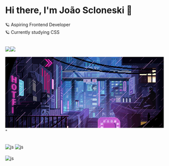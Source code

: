 

<main>
 <!--
**jscloneski/jscloneski** is a ✨ _special_ ✨ repository because its `README.md` (this file) appears on your GitHub profile.
-->

### <h1> Hi there, I'm João Scloneski 🚀 </h1>

🪐 Aspiring Frontend Developer
<br>
🪐 Currently studying CSS

<br>

<!--
Linkedin and email hyperlink
-->
 
  <div style="display: flex">
    <a 
       href="https://www.linkedin.com/in/jscloneskidev/" target="_blank" rel="noopener">
       <img src="https://img.shields.io/badge/-LinkedIn-%230077B5?style=for-the-badge&logo=linkedin&logoColor=white">
    </a>
    <a 
       href="mailto: jscloneski.dev@gmail.com" target="_blank">
       <img src="https://img.shields.io/badge/-Gmail-%23333?style=for-the-badge&logo=gmail&logoColor=white">
    </a>
  </div>

<!--
Gif:
-->
 

![](giphy.gif)"

<br>

<!--
Read me status:
-->

  <div align="left">
   <img height=148em align="center" src="https://github-readme-stats.vercel.app/api?username=jscloneski&hide=contribs,prs&show_icons=true&theme=tokyonight" alt="js" />
   <img height=148em align="center" src="http://github-readme-streak-stats.herokuapp.com?user=jscloneski&theme=tokyonight" alt="js" />
  </div>

 <br>

  <div align="left">
   <img height=161em align="center" src="https://github-readme-stats.vercel.app/api/top-langs/?username=jscloneski&&layout=compact&theme=tokyonight" alt="js" />
  </div>


<br>
 

</main>



